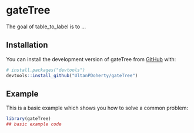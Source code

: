 
# gateTree

<!-- badges: start -->
<!-- badges: end -->

The goal of table_to_label is to ...

## Installation

You can install the development version of gateTree from [GitHub](https://github.com/) with:

``` r
# install.packages("devtools")
devtools::install_github("UltanPDoherty/gateTree")
```

## Example

This is a basic example which shows you how to solve a common problem:

``` r
library(gateTree)
## basic example code
```

